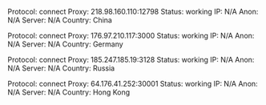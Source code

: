 Protocol: connect
Proxy: 218.98.160.110:12798
Status: working
IP: N/A
Anon: N/A
Server: N/A
Country: China

Protocol: connect
Proxy: 176.97.210.117:3000
Status: working
IP: N/A
Anon: N/A
Server: N/A
Country: Germany

Protocol: connect
Proxy: 185.247.185.19:3128
Status: working
IP: N/A
Anon: N/A
Server: N/A
Country: Russia

Protocol: connect
Proxy: 64.176.41.252:30001
Status: working
IP: N/A
Anon: N/A
Server: N/A
Country: Hong Kong

